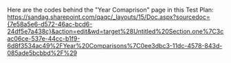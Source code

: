 Here are the codes behind the "Year Comaprison" page in this Test Plan: https://sandag.sharepoint.com/qaqc/_layouts/15/Doc.aspx?sourcedoc={7e58a5e6-d572-46ac-bcd6-24df5e7a438c}&action=edit&wd=target%28Untitled%20Section.one%7C3cac06ce-537e-44cc-b1f9-6d8f3534ac49%2FYear%20Comparisons%7C0ee3dbc3-11dc-4578-843d-085ade5bcbbd%2F%29
